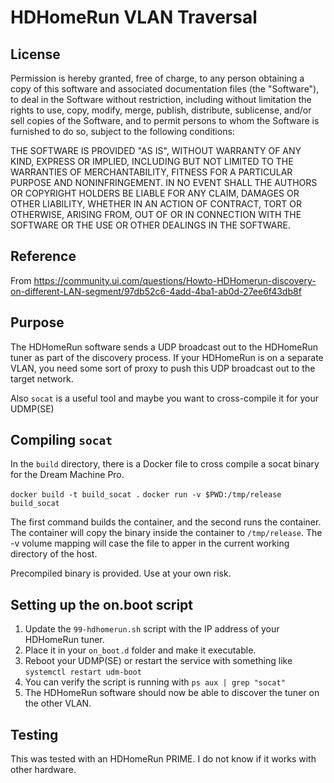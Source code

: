# HDHomeRun VLAN Traversal

## License

Permission is hereby granted, free of charge, to any person obtaining a copy
of this software and associated documentation files (the "Software"), to deal
in the Software without restriction, including without limitation the rights
to use, copy, modify, merge, publish, distribute, sublicense, and/or sell 
copies of the Software, and to permit persons to whom the Software is 
furnished to do so, subject to the following conditions:

THE SOFTWARE IS PROVIDED "AS IS", WITHOUT WARRANTY OF ANY KIND, EXPRESS OR
IMPLIED, INCLUDING BUT NOT LIMITED TO THE WARRANTIES OF MERCHANTABILITY, 
FITNESS FOR A PARTICULAR PURPOSE AND NONINFRINGEMENT. IN NO EVENT SHALL THE
AUTHORS OR COPYRIGHT HOLDERS BE LIABLE FOR ANY CLAIM, DAMAGES OR OTHER 
LIABILITY, WHETHER IN AN ACTION OF CONTRACT, TORT OR OTHERWISE, ARISING FROM,
OUT OF OR IN CONNECTION WITH THE SOFTWARE OR THE USE OR OTHER DEALINGS IN 
THE SOFTWARE.

## Reference

From https://community.ui.com/questions/Howto-HDHomerun-discovery-on-different-LAN-segment/97db52c6-4add-4ba1-ab0d-27ee6f43db8f

## Purpose

The HDHomeRun software sends a UDP broadcast out to the HDHomeRun tuner as part
of the discovery process.  If your HDHomeRun is on a separate VLAN, you need 
some sort of proxy to push this UDP broadcast out to the target network.

Also `socat` is a useful tool and maybe you want to cross-compile it for your 
UDMP(SE)

## Compiling `socat`

In the `build` directory, there is a Docker file to cross compile a socat 
binary for the Dream Machine Pro.

```docker build -t build_socat .```
```docker run -v $PWD:/tmp/release build_socat```

The first command builds the container, and the second runs the container.  The
container will copy the binary inside the container to `/tmp/release`.  The -v
volume mapping will case the file to apper in the current working directory of
the host.

Precompiled binary is provided.  Use at your own risk.

## Setting up the on.boot script

1. Update the `99-hdhomerun.sh` script with the IP address of your HDHomeRun
   tuner.
2. Place it in your `on_boot.d` folder and make it executable.
3. Reboot your UDMP(SE) or restart the service with something like 
   `systemctl restart udm-boot`
4. You can verify the script is running with `ps aux | grep "socat"`
5. The HDHomeRun software should now be able to discover the tuner on the 
   other VLAN.

## Testing

This was tested with an HDHomeRun PRIME.  I do not know if it works with other
hardware.
